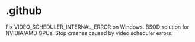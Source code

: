 # .github
Fix VIDEO_SCHEDULER_INTERNAL_ERROR on Windows. BSOD solution for NVIDIA/AMD GPUs. Stop crashes caused by video scheduler errors.
